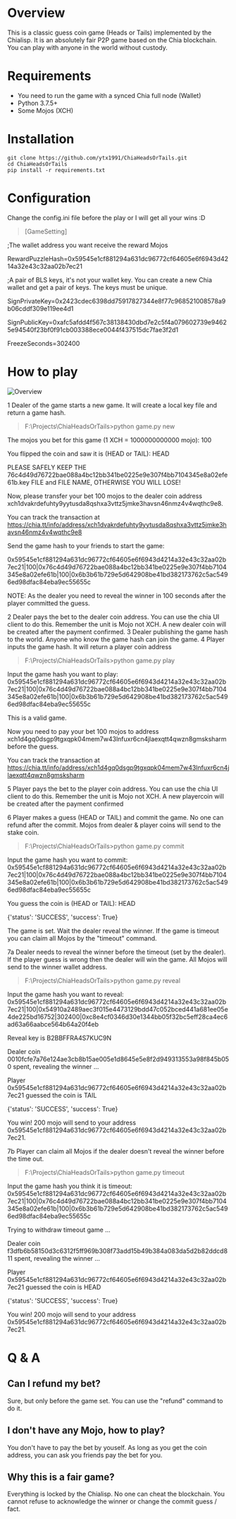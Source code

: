 # Overview
This is a classic guess coin game (Heads or Tails) implemented by the Chialisp. It is an absolutely fair P2P game based on the Chia blockchain. You can play with anyone in the world without custody.

# Requirements
 - You need to run the game with a synced Chia full node (Wallet)
 - Python 3.7.5+
 - Some Mojos (XCH)

# Installation

    git clone https://github.com/ytx1991/ChiaHeadsOrTails.git
    cd ChiaHeadsOrTails
    pip install -r requirements.txt
# Configuration
Change the config.ini file before the play or I will get all your wins :D
> [GameSetting]

;The wallet address you want receive the reward Mojos

RewardPuzzleHash=0x59545e1cf881294a631dc96772cf64605e6f6943d4214a32e43c32aa02b7ec21

;A pair of BLS keys, it's not your wallet key. You can create a new Chia wallet and get a pair of keys. The keys must be unique.

SignPrivateKey=0x2423cdec6398dd75917827344e8f77c968521008578a9b06cddf309e119ee4d1

SignPublicKey=0xafc5afdd4f567c38138430dbd7e2c5f4a079602739e94625e94540f23bf0f91cb003388ece0044f437515dc7fae3f2d1

FreezeSeconds=302400

# How to play
![Overview](HoT.png)

1 Dealer of the game starts a new game. It will create a local key file and return a game hash.

> F:\Projects\ChiaHeadsOrTails>python game.py new

The mojos you bet for this game (1 XCH = 1000000000000 mojo): 100

You flipped the coin and saw it is (HEAD or TAIL): HEAD

PLEASE SAFELY KEEP THE 76c4d49d76722bae088a4bc12bb341be0225e9e307f4bb7104345e8a02efe61b.key FILE and FILE NAME, OTHERWISE YOU WILL LOSE!

Now, please transfer your bet 100 mojos to the dealer coin address xch1dvakrdefuhty9yytusda8qshxa3vttz5jmke3havsn46nmz4v4wqthc9e8.

You can track the transaction at https://chia.tt/info/address/xch1dvakrdefuhty9yytusda8qshxa3vttz5jmke3havsn46nmz4v4wqthc9e8

Send the game hash to your friends to start the game:

0x59545e1cf881294a631dc96772cf64605e6f6943d4214a32e43c32aa02b7ec21|100|0x76c4d49d76722bae088a4bc12bb341be0225e9e307f4bb7104345e8a02efe61b|100|0x6b3b61b729e5d642908be41bd382173762c5ac5496ed98dfac84eba9ec55655c

NOTE: As the dealer you need to reveal the winner in 100 seconds after the player committed the guess.


 2 Dealer pays the bet to the dealer coin address. You can use the chia UI client to do this. Remember the unit is Mojo not XCH. A new dealer coin will be created after the payment confirmed.
 3 Dealer publishing the game hash to the world. Anyone who know the game hash can join the game.
 4 Player inputs the game hash. It will return a player coin address

> F:\Projects\ChiaHeadsOrTails>python game.py play

Input the game hash you want to play: 0x59545e1cf881294a631dc96772cf64605e6f6943d4214a32e43c32aa02b7ec21|100|0x76c4d49d76722bae088a4bc12bb341be0225e9e307f4bb7104345e8a02efe61b|100|0x6b3b61b729e5d642908be41bd382173762c5ac5496ed98dfac84eba9ec55655c

This is a valid game.

Now you need to pay your bet 100 mojos to address xch1d4gq0dsgp9tgxqpk04mem7w43lnfuxr6cn4jlaexqtt4qwzn8gmsksharm before the guess.

You can track the transaction at https://chia.tt/info/address/xch1d4gq0dsgp9tgxqpk04mem7w43lnfuxr6cn4jlaexqtt4qwzn8gmsksharm

5 Player pays the bet to the player coin address. You can use the chia UI client to do this. Remember the unit is Mojo not XCH. A new playercoin will be created after the payment confirmed

6 Player makes a guess (HEAD or TAIL) and commit the game. No one can refund after the commit. Mojos from dealer & player coins will send to the stake coin.

> F:\Projects\ChiaHeadsOrTails>python game.py commit

Input the game hash you want to commit: 0x59545e1cf881294a631dc96772cf64605e6f6943d4214a32e43c32aa02b7ec21|100|0x76c4d49d76722bae088a4bc12bb341be0225e9e307f4bb7104345e8a02efe61b|100|0x6b3b61b729e5d642908be41bd382173762c5ac5496ed98dfac84eba9ec55655c

You guess the coin is (HEAD or TAIL): HEAD

{'status': 'SUCCESS', 'success': True}

The game is set. Wait the dealer reveal the winner. If the game is timeout you can claim all Mojos by the "timeout" command.

7a Dealer needs to reveal the winner before the timeout (set by the dealer). If the player guess is wrong then the dealer will win the game. All Mojos will send to the winner wallet address.

> F:\Projects\ChiaHeadsOrTails>python game.py reveal

Input the game hash you want to reveal: 0x59545e1cf881294a631dc96772cf64605e6f6943d4214a32e43c32aa02b7ec21|100|0x54910a2489aec3f015e4473129bdd47c052bced441a681ee05e4de225bd16752|302400|0xc8e4cf0346d30e1344bb05f32bc5eff28ca4ec6ad63a66aabce564b64a20f4eb

Reveal key is B2BBFFRA4S7KUC9N

Dealer coin 0010fcfe7a76e124ae3cb8b15ae005e1d8645e5e8f2d949313553a98f845b050 spent, revealing the winner ...

Player 0x59545e1cf881294a631dc96772cf64605e6f6943d4214a32e43c32aa02b7ec21 guessed the coin is TAIL

{'status': 'SUCCESS', 'success': True}

You win! 200 mojo will send to your address 0x59545e1cf881294a631dc96772cf64605e6f6943d4214a32e43c32aa02b7ec21.

7b Player can claim all Mojos if the dealer doesn't reveal the winner before the time out.

> F:\Projects\ChiaHeadsOrTails>python game.py timeout

Input the game hash you think it is timeout: 0x59545e1cf881294a631dc96772cf64605e6f6943d4214a32e43c32aa02b7ec21|100|0x76c4d49d76722bae088a4bc12bb341be0225e9e307f4bb7104345e8a02efe61b|100|0x6b3b61b729e5d642908be41bd382173762c5ac5496ed98dfac84eba9ec55655c

Trying to withdraw timeout game ...

Dealer coin f3dfb6b58150d3c6312f5ff969b308f73add15b49b384a083da5d2b82ddcd811 spent, revealing the winner ...

Player 0x59545e1cf881294a631dc96772cf64605e6f6943d4214a32e43c32aa02b7ec21 guessed the coin is HEAD

{'status': 'SUCCESS', 'success': True}

You win! 200 mojo will send to your address 0x59545e1cf881294a631dc96772cf64605e6f6943d4214a32e43c32aa02b7ec21.

# Q & A

## Can I refund my bet?
Sure, but only before the game set. You can use the "refund" command to do it.
## I don't have any Mojo, how to play?
You don't have to pay the bet by youself. As long as you get the coin address, you can ask you friends pay the bet for you.
## Why this is a fair game?
Everything is locked by the Chialisp. No one can cheat the blockchain. You  cannot refuse to acknowledge the winner or change the commit guess / fact.